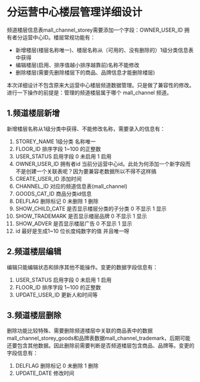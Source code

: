 # 分运营中心楼层管理详细设计

频道楼层信息表mall_channel_storey需要添加一个字段：OWNER_USER_ID 拥有者分运营中心ID。楼层常规功能有：

  - 新增楼层(楼层名称唯一)、楼层名称从（可用的、没有删除的）1级分类信息表中获得
  - 编辑楼层(启用、排序值越小排序越靠前)名称不能修改
  - 删除楼层(需要先删除楼层下的商品、品牌信息才能删除楼层)
  
本次详细设计不包含原来大运营中心楼层频道数据管理。只是做了兼容性的修改。进行一下操作的前提是：管理的频道楼层属于哪个 mall_channel 频道。

## 1.频道楼层新增
新增楼层名称从1级分类中获得、不能修改名称，需要录入的信息有：
1. STOREY_NAME 1级分类 名称唯一
2. FLOOR_ID 排序字段 1~100 的正整数
3. USER_STATUS 启用字段 0 未启用 1 启用
4. OWNER_USER_ID 拥有者id 当前分运营中心id。此处为何添加一个新字段而不是创建一个关联表呢？因为要兼容老数据所以不得不这样搞
5. CREATE_USER_ID 添加时间
6. CHANNEL_ID 对应的频道信息表(mall_channel)
7. GOODS_CAT_ID 商品分类id信息
8. DELFLAG 删除标记 0 未删除 1 删除
9. SHOW_CHILD_CATE 是否显示楼层分类的子分类 0 不显示 1 显示
10. SHOW_TRADEMARK 是否显示楼层品牌 0 不显示 1 显示
11. SHOW_ADVER	是否显示楼层广告 0 不显示 1 显示
12. id 最好是生成1~10 位长度纯数字的值 并且唯一呀

## 2.频道楼层编辑
编辑只能编辑状态和排序其他不能操作。变更的数据字段信息有：
1. USER_STATUS 启用字段 0 未启用 1 启用
2. FLOOR_ID 排序字段 1~100 的正整数
3. UPDATE_USER_ID 更新人和时间等

## 3.频道楼层删除
删除功能比较特殊、需要删除频道楼层中关联的商品表中的数据 mall_channel_storey_goods和品牌表数据mall_channel_trademark，后期可能还要包含其他数据。因此删除前需要判断是否频道楼层包含商品、品牌等。变更的字段信息有：
1. DELFLAG 删除标记 0 未删除 1 删除
2. UPDATE_DATE 修改时间


